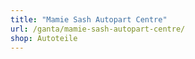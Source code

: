 ```yaml
---
title: "Mamie Sash Autopart Centre"
url: /ganta/mamie-sash-autopart-centre/
shop: Autoteile
---
```

